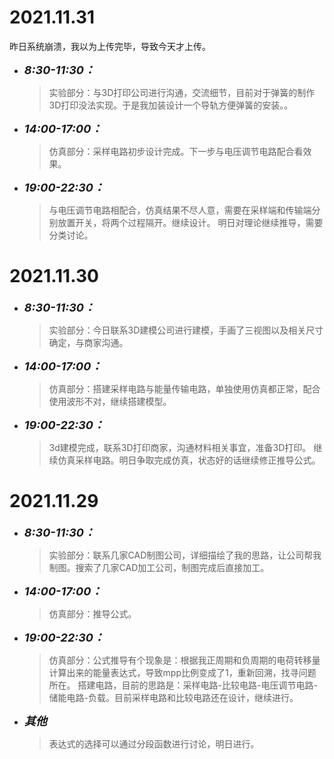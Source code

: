 # 2021.11.31
昨日系统崩溃，我以为上传完毕，导致今天才上传。
* <font size=4>__*8:30-11:30：*__</font>
    > 实验部分：与3D打印公司进行沟通，交流细节，目前对于弹簧的制作3D打印没法实现。于是我加装设计一个导轨方便弹簧的安装。。
* <font size=4>__*14:00-17:00：*__</font>
    > 仿真部分：采样电路初步设计完成。下一步与电压调节电路配合看效果。
* <font size=4>__*19:00-22:30：*__</font>
    > 与电压调节电路相配合，仿真结果不尽人意，需要在采样端和传输端分别放置开关，将两个过程隔开。继续设计。
    > 明日对理论继续推导，需要分类讨论。
# 2021.11.30
* <font size=4>__*8:30-11:30：*__</font>
    > 实验部分：今日联系3D建模公司进行建模，手画了三视图以及相关尺寸确定，与商家沟通。
* <font size=4>__*14:00-17:00：*__</font>
    > 仿真部分：搭建采样电路与能量传输电路，单独使用仿真都正常，配合使用波形不对，继续搭建模型。
* <font size=4>__*19:00-22:30：*__</font>
    > 3d建模完成，联系3D打印商家，沟通材料相关事宜，准备3D打印。
    > 继续仿真采样电路。明日争取完成仿真，状态好的话继续修正推导公式。
# 2021.11.29
* <font size=4>__*8:30-11:30：*__</font>
    > 实验部分：联系几家CAD制图公司，详细描绘了我的思路，让公司帮我制图。搜索了几家CAD加工公司，制图完成后直接加工。</font>
* <font size=4>__*14:00-17:00：*__</font>
    > 仿真部分：推导公式。
* <font size=4>__*19:00-22:30：*__</font>
    > 仿真部分：公式推导有个现象是：根据我正周期和负周期的电荷转移量计算出来的能量表达式，导致mpp比例变成了1，重新回溯，找寻问题所在。
    > 搭建电路，目前的思路是：采样电路-比较电路-电压调节电路-储能电路-负载。目前采样电路和比较电路还在设计，继续进行。
* <font size=4>__*其他*__</font>
    >表达式的选择可以通过分段函数进行讨论，明日进行。

